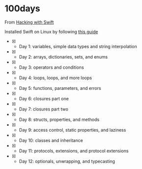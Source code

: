 # 100days

From [Hacking with Swift](https://www.hackingwithswift.com/100)

Installed Swift on Linux by following [this guide](https://www.raywenderlich.com/8325890-a-complete-guide-to-swift-development-on-linux)


* [x] - Day  1: variables, simple data types and string interpolation
* [x] - Day  2: arrays, dictionaries, sets, and enums
* [x] - Day  3: operators and conditions
* [x] - Day  4: loops, loops, and more loops
* [x] - Day  5: functions, parameters, and errors
* [x] - Day  6: closures part one
* [x] - Day  7: closures part two
* [x] - Day  8: structs, properties, and methods
* [x] - Day  9: access control, static properties, and laziness
* [x] - Day 10: classes and inheritance
* [x] - Day 11: protocols, extensions, and protocol extensions
* [x] - Day 12: optionals, unwrapping, and typecasting
